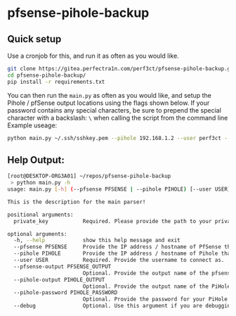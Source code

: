 # pfsense-pihole-backup

## Quick setup
Use a cronjob for this, and run it as often as you would like.
```bash
git clone https://gitea.perfectra1n.com/perf3ct/pfsense-pihole-backup.git
cd pfsense-pihole-backup/
pip install -r requirements.txt
```

You can then run the `main.py` as often as you would like, and setup the Pihole / pfSense output locations using the flags shown below.
If your password contains any special characters, be sure to prepend the special character with a backslash: `\` when calling the script from the command line
Example useage:
```bash
python main.py ~/.ssh/sshkey.pem --pihole 192.168.1.2 --user perf3ct --pihole-password Password123
```

## Help Output:
```bash
[root@DESKTOP-ORG3A01] ~/repos/pfsense-pihole-backup
 > python main.py -h                                                                                                 
usage: main.py [-h] (--pfsense PFSENSE | --pihole PIHOLE) [--user USER] [--pfsense-output PFSENSE_OUTPUT] [--pihole-output PIHOLE_OUTPUT] [--pihole-password PIHOLE_PASSWORD] [--debug] private_key

This is the description for the main parser!

positional arguments:
  private_key           Required. Please provide the path to your private key to be used to SSH into pfSense.

optional arguments:
  -h, --help            show this help message and exit
  --pfsense PFSENSE     Provide the IP address / hostname of PfSense that you wish to fetch the config of.
  --pihole PIHOLE       Provide the IP address / hostname of Pihole that you wish to fetch the config of.
  --user USER           Required. Provide the username to connect as.
  --pfsense-output PFSENSE_OUTPUT
                        Optional. Provide the output name of the pfsense config file.
  --pihole-output PIHOLE_OUTPUT
                        Optional. Provide the output name of the PiHole config file.
  --pihole-password PIHOLE_PASSWORD
                        Optional. Provide the password for your PiHole installation so that the config package can be generated.
  --debug               Optional. Use this argument if you are debugging any errors.
```